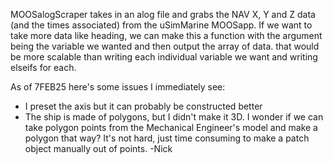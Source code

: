 MOOSalogScraper takes in an alog file and grabs the NAV X, Y and Z data (and the times associated) 
from the uSimMarine MOOSapp.
If we want to take more data like heading, we can make this a function with the argument being the variable we wanted
and then output the array of data.
that would be more scalable than writing each individual variable we want and writing elseifs for each.

As of 7FEB25 here's some issues I immediately see:
- I preset the axis but it can probably be constructed better
- The ship is made of polygons, but I didn't make it 3D. I wonder if we can take polygon points from the Mechanical
  Engineer's model and make a polygon that way? It's not hard, just time consuming to make a patch object manually out of points.
-Nick

